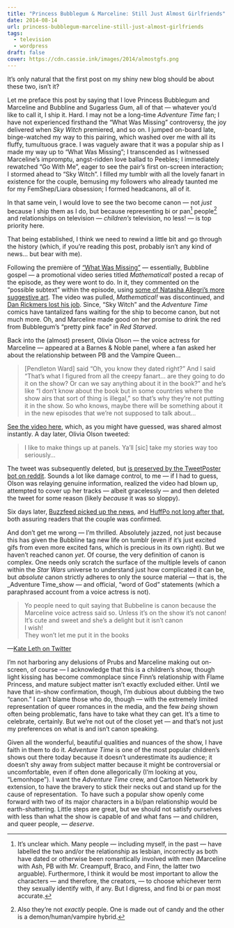 ```yaml
---
title: "Princess Bubblegum & Marceline: Still Just Almost Girlfriends"
date: 2014-08-14
url: princess-bubblegum-marceline-still-just-almost-girlfriends
tags:
  - television
  - wordpress
draft: false
cover: https://cdn.cassie.ink/images/2014/almostgfs.png
---
```

It’s only natural that the first post on my shiny new blog should be about these two, isn’t it?

Let me preface this post by saying that I love Princess Bubblegum and Marceline and Bubbline and Sugarless Gum, all of that — whatever you’d like to call it, I ship it. Hard. I may not be a long-time _Adventure Time_ fan; I have not experienced firsthand the “What Was Missing” controversy, the joy delivered when _Sky Witch_ premiered, and so on. I jumped on-board late, binge-watched my way to this pairing, which washed over me with all its fluffy, tumultuous grace. I was vaguely aware that it was a popular ship as I made my way up to “What Was Missing”; I transcended as I witnessed Marceline’s impromptu, angst-ridden love ballad to Peebles; I immediately rewatched “Go With Me”, eager to see the pair’s first on-screen interaction; I stormed ahead to “Sky Witch”. I filled my tumblr with all the lovely fanart in existence for the couple, bemusing my followers who already taunted me for my FemShep/Liara obsession; I formed headcanons, all of it.

In that same vein, I would love to see the two become canon — not _just_ because I ship them as I do, but because representing bi or pan[^1] people[^2] and relationships on television — _children’s_ television, no less! — is top priority here.

That being established, I think we need to rewind a little bit and go through the history (which, if you’re reading this post, probably isn’t any kind of news… but bear with me).

Following the première of [“What Was Missing”](http://adventuretime.wikia.com/wiki/What_Was_Missing "Episode synopsis") — essentially, Bubbline gospel — a promotional video series titled _Mathematical!_ posted a recap of the episode, as they were wont to do. In it, they commented on the “possible subtext” within the episode, using [some of Natasha Allegri’s more suggestive art](https://natazilla.tumblr.com/tagged/adventure+time). The video was pulled, _Mathematical!_ was discontinued, and [Dan Rickmers lost his job](https://web.archive.org/web/20160413073842/http://danrickmers.com/post/10906625743/just-so-you-know-the-adventure-time-fandom-is). Since, “Sky Witch” and the _Adventure Time_ comics have tantalized fans waiting for the ship to become canon, but not much more. Oh, and Marceline made good on her promise to drink the red from Bubblegum’s “pretty pink face” in _Red Starved_.

Back into the (almost) present, Olivia Olson — the voice actress for Marceline — appeared at a Barnes & Noble panel, where a fan asked her about the relationship between PB and the Vampire Queen…

> [Pendleton Ward] said “Oh, you know they dated right?” And I said “That’s what I figured from all the creepy fanart… are they going to do it on the show? Or can we say anything about it in the book?” and he’s like “I don’t know about the book but in some countries where the show airs that sort of thing is illegal,” so that’s why they’re not putting it in the show. So who knows, maybe there will be something about it in the new episodes that we’re not supposed to talk about…

[See the video here](https://www.youtube.com/watch?v=_EleCNWfwTY), which, as you might have guessed, was shared almost instantly. A day later, Olivia Olson tweeted:

> I like to make things up at panels. Ya’ll [sic] take my stories way too seriously…

The tweet was subsequently deleted, but [is preserved by the TweetPoster bot on reddit](http://www.reddit.com/r/adventuretime/comments/2d0ees/olivia_olson_addresses_the_reveal_at_the_book/cjktg8z). Sounds a lot like damage control, to me — if I had to guess, Olson was relaying genuine information, realized the video had blown up, attempted to cover up her tracks — albeit gracelessly — and then deleted the tweet for some reason (likely _because_ it was so sloppy).

Six days later, [Buzzfeed picked up the news](http://www.buzzfeed.com/skarlan/adventure-time-actor-confirms-princess-bubblegum-and-marceli), and [HuffPo not long after that](http://www.huffingtonpost.com/2014/08/15/adventure-time-rumor_n_5681894.html), both assuring readers that the couple was confirmed.

And don’t get me wrong — I’m thrilled. Absolutely jazzed, not just because this has given the Bubbline tag new life on tumblr (even if it’s just excited gifs from even more excited fans, which is precious in its own right). But we haven’t reached canon _yet_. Of course, the very definition of canon is complex. One needs only scratch the surface of the multiple levels of canon within the _Star Wars_ universe to understand just how complicated it can be, but _absolute_ canon strictly adheres to only the source material — that is, the _Adventure Time_show — and official, “word of God” statements (which a paraphrased account from a voice actress is not).

> Yo people need to quit saying that Bubbeline is canon because the Marceline voice actress said so. Unless it’s on the show it’s not canon!  
> It’s cute and sweet and she’s a delight but it isn’t canon  
> I wish!  
> They won’t let me put it in the books

—[Kate Leth on Twitter](https://adventuretitan.tumblr.com/post/94857816987/this-is-kate-leths-response)

I’m not harboring any delusions of Prubs and Marceline making out on-screen, of course — I acknowledge that this is a children’s show, though light kissing has become commonplace since Finn’s relationship with Flame Princess, and mature subject matter isn’t exactly excluded either. Until we have that in-show confirmation, though, I’m dubious about dubbing the two “canon.” I can’t blame those who do, though — with the extremely limited representation of queer romances in the media, and the few _being_ shown often being problematic, fans have to take what they can get. It’s a time to celebrate, certainly. But we’re not out of the closet yet — and that’s not just my preferences on what is and isn’t canon speaking.

Given all the wonderful, beautiful qualities and nuances of the show, I have faith in them to do it. _Adventure Time_ is one of the most popular children’s shows out there today because it doesn’t underestimate its audience; it doesn’t shy away from subject matter because it might be controversial or uncomfortable, even if often done allegorically (I’m looking at you, “Lemonhope”). I want the _Adventure Time_ crew, and Cartoon Network by extension, to have the bravery to stick their necks out and stand up for the cause of representation.  To have such a popular show openly come forward with two of its major characters in a bi/pan relationship would be earth-shattering. Little steps are great, but we should not satisfy ourselves with less than what the show is capable of and what fans — and children, and queer people, — _deserve_.

[^1]: It’s unclear which. Many people — including myself, in the past — have labelled the two and/or the relationship as lesbian, incorrectly as both have dated or otherwise been romantically involved with men (Marceline with Ash, PB with Mr. Creampuff, Braco, and Finn, the latter two arguable). Furthermore, I think it would be most important to allow the characters — and therefore, the creators, — to choose whichever term they sexually identify with, if any. But I digress, and find bi or pan most accurate.

[^2]: Also they’re not _exactly_ people. One is made out of candy and the other is a demon/human/vampire hybrid.
